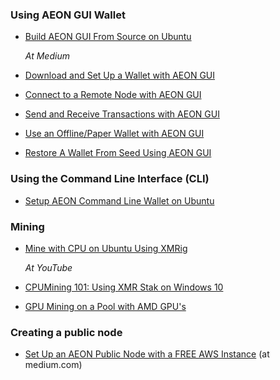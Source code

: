 ### Using AEON GUI Wallet

*   [Build AEON GUI From Source on Ubuntu](./How-Tos/buildAeonGuiUbuntu/BuildAeonGUI_Ubuntu.html)

    *At Medium*

*   [Download and Set Up a Wallet with AEON GUI](https://medium.com/@AEON_Community/how-to-downloading-and-setting-up-a-wallet-with-aeon-gui-f48647e6d9f6)
*   [Connect to a Remote Node with AEON GUI](https://medium.com/@AEON_Community/how-to-connect-to-a-remote-node-with-the-aeon-gui-db4e7427960c)
*   [Send and Receive Transactions with AEON GUI](https://medium.com/@AEON_Community/how-to-sending-and-receiving-a-transaction-with-aeon-gui-79d36796b821) 
*   [Use an Offline/Paper Wallet with AEON GUI](https://medium.com/@AEON_Community/how-to-create-an-offline-wallet-or-paper-wallet-and-restore-that-wallet-using-aeon-gui-application-a1b76bc9870e)
*   [Restore A Wallet From Seed Using AEON GUI](https://medium.com/@AEON_Community/how-to-restoring-your-wallet-file-from-seed-7c5ed8ba0645)

### Using the Command Line Interface (CLI)

*   [Setup AEON Command Line Wallet on Ubuntu](./How-Tos/SetupAEONcliUbuntu/SetupAEON_Ubuntu.html)

### Mining

*   [Mine with CPU on Ubuntu Using XMRig](./How-Tos/CPUmineOnUbuntu/MineCPUonUbuntu.html)

    *At YouTube*

*   [CPUMining 101: Using XMR Stak on Windows 10](https://www.youtube.com/watch?v=s7UOxtvq9hc)
*   [GPU Mining on a Pool with AMD GPU's](https://www.youtube.com/watch?v=B3IwYbd_maU)

### Creating a public node

* [Set Up an AEON Public Node with a FREE AWS Instance](https://medium.com/@AEON_Community/setting-up-an-amazon-aws-aeon-public-node-on-a-free-ec2-instance-b6952a598cdc) (at medium.com)
